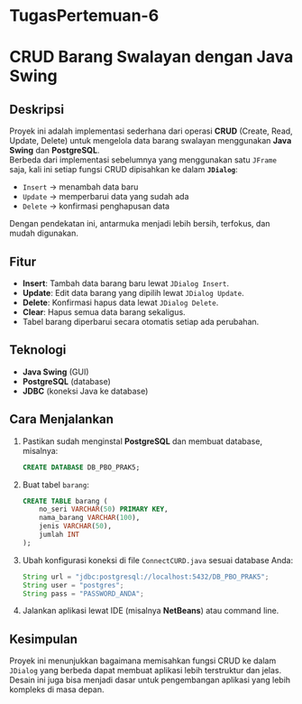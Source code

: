 # TugasPertemuan-6
# CRUD Barang Swalayan dengan Java Swing

## Deskripsi
Proyek ini adalah implementasi sederhana dari operasi **CRUD** (Create, Read, Update, Delete) untuk mengelola data barang swalayan menggunakan **Java Swing** dan **PostgreSQL**.  
Berbeda dari implementasi sebelumnya yang menggunakan satu `JFrame` saja, kali ini setiap fungsi CRUD dipisahkan ke dalam **`JDialog`**:
- `Insert` → menambah data baru  
- `Update` → memperbarui data yang sudah ada  
- `Delete` → konfirmasi penghapusan data  

Dengan pendekatan ini, antarmuka menjadi lebih bersih, terfokus, dan mudah digunakan.

## Fitur
- **Insert**: Tambah data barang baru lewat `JDialog Insert`.  
- **Update**: Edit data barang yang dipilih lewat `JDialog Update`.  
- **Delete**: Konfirmasi hapus data lewat `JDialog Delete`.  
- **Clear**: Hapus semua data barang sekaligus.  
- Tabel barang diperbarui secara otomatis setiap ada perubahan.  

## Teknologi
- **Java Swing** (GUI)  
- **PostgreSQL** (database)  
- **JDBC** (koneksi Java ke database)  

## Cara Menjalankan
1. Pastikan sudah menginstal **PostgreSQL** dan membuat database, misalnya:
   ```sql
   CREATE DATABASE DB_PBO_PRAK5;
   ```
2. Buat tabel `barang`:
   ```sql
   CREATE TABLE barang (
       no_seri VARCHAR(50) PRIMARY KEY,
       nama_barang VARCHAR(100),
       jenis VARCHAR(50),
       jumlah INT
   );
   ```
3. Ubah konfigurasi koneksi di file `ConnectCURD.java` sesuai database Anda:
   ```java
   String url = "jdbc:postgresql://localhost:5432/DB_PBO_PRAK5";
   String user = "postgres";
   String pass = "PASSWORD_ANDA";
   ```
4. Jalankan aplikasi lewat IDE (misalnya **NetBeans**) atau command line.

## Kesimpulan
Proyek ini menunjukkan bagaimana memisahkan fungsi CRUD ke dalam `JDialog` yang berbeda dapat membuat aplikasi lebih terstruktur dan jelas. Desain ini juga bisa menjadi dasar untuk pengembangan aplikasi yang lebih kompleks di masa depan.  
